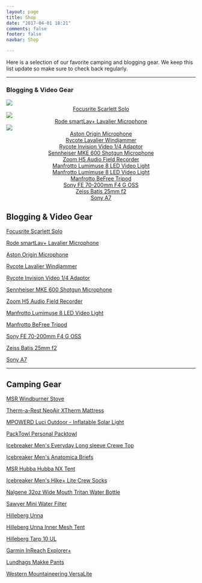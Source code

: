 ```yaml
---
layout: page
title: Shop
date: "2017-04-01 18:21"
comments: false
footer: false
navbar: Shop

---
```


Here is a selection of our favorite camping and blogging gear. We keep this list update so make sure to check back regularly.

---

<h3>Blogging & Video Gear</h3>
<div id="partners_table" class="row">
  <div class="col-sm-3 col-lg-3 col-md-3 col-xs-6">
    <a target="_blank"  href="https://www.amazon.com/gp/product/B01E6T56CM/ref=as_li_tl?ie=UTF8&camp=1789&creative=9325&creativeASIN=B01E6T56CM&linkCode=as2&tag=hikeve-20&linkId=da1ba6fe71108a198b69a6a9a27678cd"><img border="0" src="//ws-na.amazon-adsystem.com/widgets/q?_encoding=UTF8&MarketPlace=US&ASIN=B01E6T56CM&ServiceVersion=20070822&ID=AsinImage&WS=1&Format=_SL250_&tag=hikeve-20" ></a><img src="//ir-na.amazon-adsystem.com/e/ir?t=hikeve-20&l=am2&o=1&a=B01E6T56CM" width="1" height="1" border="0" alt="" style="border:none !important; margin:0px !important;" />
  <center>  <a href="http://amzn.to/2nr3DPm" rel="nofollow">
Focusrite Scarlett Solo</a></center>
  </div>
  <div class="col-sm-3 col-lg-3 col-md-3 col-xs-6">
    <a target="_blank"  href="https://www.amazon.com/gp/product/B00EO4A7L0/ref=as_li_tl?ie=UTF8&camp=1789&creative=9325&creativeASIN=B00EO4A7L0&linkCode=as2&tag=hikeve-20&linkId=f8619045301614e1ef2beeaf25599208"><img border="0" src="//ws-na.amazon-adsystem.com/widgets/q?_encoding=UTF8&MarketPlace=US&ASIN=B00EO4A7L0&ServiceVersion=20070822&ID=AsinImage&WS=1&Format=_SL250_&tag=hikeve-20" ></a><img src="//ir-na.amazon-adsystem.com/e/ir?t=hikeve-20&l=am2&o=1&a=B00EO4A7L0" width="1" height="1" border="0" alt="" style="border:none !important; margin:0px !important;" />
  <center>  <a href="http://amzn.to/2mZ5OhL" rel="nofollow">
Rode smartLav+ Lavalier Microphone</a></center>
  </div>
  <div class="col-sm-3 col-lg-3 col-md-3 col-xs-6">
    <a target="_blank"  href="https://www.amazon.com/gp/product/B019RVU0C0/ref=as_li_tl?ie=UTF8&camp=1789&creative=9325&creativeASIN=B019RVU0C0&linkCode=as2&tag=hikeve-20&linkId=b61a2555185cb2ea0a1152993e3af77f"><img border="0" src="//ws-na.amazon-adsystem.com/widgets/q?_encoding=UTF8&MarketPlace=US&ASIN=B019RVU0C0&ServiceVersion=20070822&ID=AsinImage&WS=1&Format=_SL250_&tag=hikeve-20" ></a><img src="//ir-na.amazon-adsystem.com/e/ir?t=hikeve-20&l=am2&o=1&a=B019RVU0C0" width="1" height="1" border="0" alt="" style="border:none !important; margin:0px !important;" />
<center>    <a href="http://amzn.to/2mZ5fnO" rel="nofollow">
Aston Origin Microphone</a></center>
  </div>



  <div class="col-sm-3 col-lg-3 col-md-3 col-xs-6">
  <center><a href="http://amzn.to/2nuj3mt" rel="nofollow">Rycote Lavalier Windjammer</a></center>  
  </div>
  <div class="col-sm-3 col-lg-3 col-md-3 col-xs-6">
<center>  <a href="http://amzn.to/2nr87Fx" rel="nofollow">
Rycote Invision Video 1/4 Adaptor</a></center>
  </div>
  <div class="col-sm-3 col-lg-3 col-md-3 col-xs-6">
  <center>  <a href="http://amzn.to/2mZ5IXu" rel="nofollow">
Sennheiser MKE 600 Shotgun Microphone</a></center>
  </div>
  <div class="col-sm-3 col-lg-3 col-md-3 col-xs-6">
  <center>  <a href="http://amzn.to/2nrgBN4" rel="nofollow">
Zoom H5 Audio Field Recorder</a></center>
  </div>
  <div class="col-sm-3 col-lg-3 col-md-3 col-xs-6">
<center>    <a href="http://amzn.to/2ouagSu" rel="nofollow">
Manfrotto Lumimuse 8 LED Video Light</a></center>
  </div>
  <div class="col-sm-3 col-lg-3 col-md-3 col-xs-6">
<center>    <a href="http://amzn.to/2ouagSu" rel="nofollow">
Manfrotto Lumimuse 8 LED Video Light</a></center>
  </div>
  <div class="col-sm-3 col-lg-3 col-md-3 col-xs-6">
<center>    <a href="http://amzn.to/2nLByWh" rel="nofollow">
Manfrotto BeFree Tripod</a></center>
  </div>
  <div class="col-sm-3 col-lg-3 col-md-3 col-xs-6">
  <center>  <a href="http://amzn.to/2pU7nO6" rel="nofollow">
Sony FE 70-200mm F4 G OSS</a></center>
  </div>
  <div class="col-sm-3 col-lg-3 col-md-3 col-xs-6">
  <center>  <a href="http://amzn.to/2pTIRwq" rel="nofollow">
Zeiss Batis 25mm f2</a></center>
  </div>
  <div class="col-sm-3 col-lg-3 col-md-3 col-xs-6">
<center>    <a href="http://amzn.to/2pa9VIF" rel="nofollow">
Sony A7</a></center>  
  </div>
</div>


## Blogging & Video Gear

[Focusrite Scarlett Solo](http://amzn.to/2nr3DPm)

[Rode smartLav+ Lavalier Microphone](http://amzn.to/2mZ5OhL)

[Aston Origin Microphone](http://amzn.to/2mZ5fnO)

[Rycote Lavalier Windjammer](http://amzn.to/2nuj3mt)

[Rycote Invision Video 1/4 Adaptor](http://amzn.to/2nr87Fx)

[Sennheiser MKE 600 Shotgun Microphone](http://amzn.to/2mZ5IXu)

[Zoom H5 Audio Field Recorder](http://amzn.to/2nrgBN4)

[Manfrotto Lumimuse 8 LED Video Light](http://amzn.to/2ouagSu)

[Manfrotto BeFree Tripod](http://amzn.to/2nLByWh)

[Sony FE 70-200mm F4 G OSS](http://amzn.to/2pU7nO6)

[Zeiss Batis 25mm f2](http://amzn.to/2pTIRwq)

[Sony A7](http://amzn.to/2pa9VIF)

---

## Camping Gear

[MSR Windburner Stove](http://amzn.to/2ougMsw)

[Therm-a-Rest NeoAir XTherm Mattress](http://amzn.to/2oLqLcs)

[MPOWERD Luci Outdoor - Inflatable Solar Light](http://amzn.to/2nLOwTN)

[PackTowl Personal Packtowl](http://amzn.to/2mZdb8O)

[Icebreaker Men's Everyday Long sleeve Crewe Top](http://amzn.to/2nr6uI4)

[Icebreaker Men's Anatomica Briefs](http://amzn.to/2nr1AL7)

[MSR Hubba Hubba NX Tent](http://amzn.to/2nugZLz)

[Icebreaker Men's Hike+ Lite Crew Socks](http://amzn.to/2mZiYeC)

[Nalgene 32oz Wide Mouth Tritan Water Bottle](http://amzn.to/2ouheaj)

[Sawyer Mini Water Filter](http://amzn.to/2nr8no3)

[Hilleberg Unna](http://amzn.to/2qec6Lr)

[Hilleberg Unna Inner Mesh Tent](http://amzn.to/2qdUyz1)

[Hilleberg Tarp 10 UL](http://amzn.to/2qe6YqT)

[Garmin InReach Explorer+](http://amzn.to/2pa3Rjw)

[Lundhags Makke Pants](http://amzn.to/2qe2v7r)

[Western Mountaineering VersaLite](http://amzn.to/2pTVO9F)
